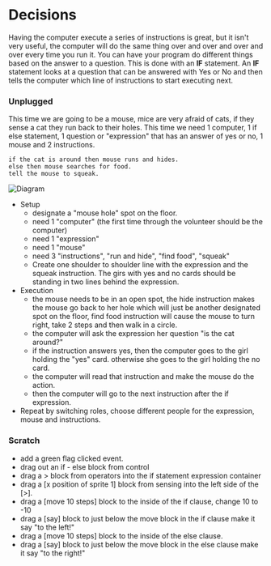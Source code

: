 # Decisions

Having the computer execute a series of instructions is great, but it isn't very useful, the computer will do the same thing over and over and over and over every time you run it.  You can have your program do different things based on the answer to a question.  This is done with an **IF** statement.  An **IF** statement looks at a question that can be answered with Yes or No and then tells the computer which line of instructions to start executing next.

### Unplugged
This time we are going to be a mouse, mice are very afraid of cats, if they sense a cat 
they run back to their holes. This time we need 1 computer, 1 if else statement, 1 question 
or "expression" that has an answer of yes or no, 1 mouse and 2 instructions.

```
if the cat is around then mouse runs and hides.
else then mouse searches for food.
tell the mouse to squeak.
```
![Diagram](https://raw.githubusercontent.com/coderdojoindy/GirlsIncWorkshop2014/master/images/if_else_activity.png)
+ Setup
  + designate a "mouse hole" spot on the floor. 
  + need 1 "computer" (the first time through the volunteer should be the computer)
  + need 1 "expression"
  + need 1 "mouse"
  + need 3 "instructions", "run and hide", "find food", "squeak"
  + Create one shoulder to shoulder line with the expression and the squeak instruction.
    The girs with yes and no cards should be standing in two lines behind the expression.
+ Execution
  + the mouse needs to be in an open spot, the hide instruction makes the 
    mouse go back to her hole which will just be another designated spot on the floor, find food instruction
    will cause the mouse to turn right, take 2 steps and then walk in a circle.
  + the computer will ask the expression her question "is the cat around?"
  + if the instruction answers yes, then the computer goes to the girl holding the "yes" card. otherwise she goes to the girl holding the no card.
  + the computer will read that instruction and make the mouse do the action.
  + then the computer will go to the next instruction after the if expression.
+ Repeat by switching roles, choose different people for the expression, mouse and instructions.

### Scratch

+ add a green flag clicked event.
+ drag out an if - else block from control
+ drag a > block from operators into the if statement expression container
+ drag a [x position of sprite 1] block from sensing into the left side of the [>].
+ drag a [move 10 steps] block to the inside of the if clause, change 10 to -10
+ drag a [say] block to just below the move block in the if clause make it say "to the left!"
+ drag a [move 10 steps] block to the inside of the else clause.
+ drag a [say] block to just below the move block in the else clause make it say "to the right!"

